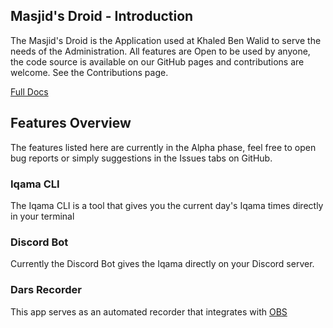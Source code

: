 
## Masjid's Droid - Introduction

The Masjid's Droid is the Application used at Khaled Ben Walid to serve the needs of the Administration. All features are Open to be used by anyone,
the code source is available on our GitHub pages and contributions are welcome. See the Contributions page.

[Full Docs](/droid)

## Features Overview

The features listed here are currently in the Alpha phase, feel free to open bug reports or simply suggestions in the Issues tabs on GitHub.

### Iqama CLI

The Iqama CLI is a tool that gives you the current day's Iqama times directly in your terminal

### Discord Bot

Currently the Discord Bot gives the Iqama directly on your Discord server.

### Dars Recorder

This app serves as an automated recorder that integrates with [OBS](https://obsproject.com/)

